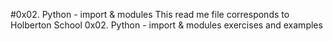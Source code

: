 #0x02. Python - import & modules
This read me file corresponds to Holberton School
0x02. Python - import & modules exercises and examples
